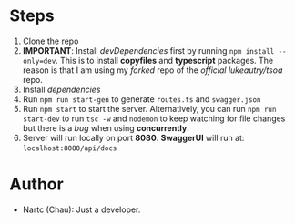 # Steps
1. Clone the repo
2. **IMPORTANT**: Install *devDependencies* first by running `npm install --only=dev`. This is to install **copyfiles** and **typescript** packages. The reason is that I am using my *forked* repo of the *official lukeautry/tsoa* repo.
3. Install *dependencies*
4. Run `npm run start-gen` to generate `routes.ts` and `swagger.json`
5. Run `npm start` to start the server. Alternatively, you can run `npm run start-dev` to run `tsc -w` and `nodemon` to keep watching for file changes but there is a *bug* when using **concurrently**.
6. Server will run locally on port **8080**. **SwaggerUI** will run at: `localhost:8080/api/docs`

# Author
- Nartc (Chau): Just a developer.

